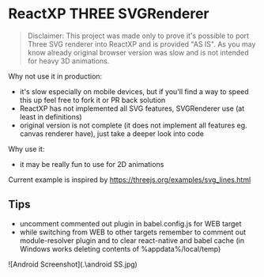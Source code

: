 # ReactXP THREE SVGRenderer

> Disclaimer: This project was made only to prove it's possible to port Three SVG renderer into ReactXP and is provided "AS IS". As you may know already original browser version was slow and is not intended for heavy 3D animations.

Why not use it in production:

- it's slow especially on mobile devices, but if you'll find a way to speed this up feel free to fork it or PR back solution
- ReactXP has not implemented all SVG features, SVGRenderer use (at least in definitions)
- original version is not complete (it does not implement all features eg. canvas renderer have), just take a deeper look into code

Why use it:

- it may be really fun to use for 2D animations

Current example is inspired by https://threejs.org/examples/svg_lines.html 

## Tips

- uncomment commented out plugin in babel.config.js for WEB target
- while switching from WEB to other targets remember to comment out module-resolver plugin and to clear react-native and babel cache (in Windows works deleting contents of %appdata%/local/temp)

![Android Screenshot](.\android SS.jpg)
